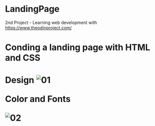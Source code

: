# LandingPage
2nd Project - Learning web development with https://www.theodinproject.com/

<h1>Conding a landing page with HTML and CSS<h1>

Design
![01](https://user-images.githubusercontent.com/122730242/212753396-d39a189f-ff95-452c-80b6-5b524e71aace.png)

Color and Fonts

![02](https://user-images.githubusercontent.com/122730242/212753458-d55b45fb-4137-4ac6-b2b9-799662ea26d0.png)

